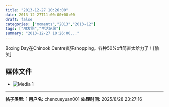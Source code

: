 ```yaml
---
title: "2013-12-27 10:26:00"
date: 2013-12-27T11:00:00+08:00
draft: false
categories: ["moments","2013","2013-12"]
tags: ["朋友圈","生活记录"]
summary: "2013-12-27 10:26:00..."
---
```


Boxing Day在Chinook Centre疯狂shopping。各种50%off简直太给力了！[偷笑]

## 媒体文件

- ![Media 1](/Moments/photos/2013-12-27/201312271026000.jpg)

---

**帖子类型:** 1
**用户名:** chenxueyuan001
**处理时间:** 2025/8/28 23:27:16